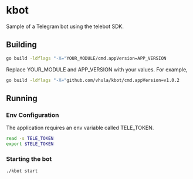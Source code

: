 # kbot

Sample of a Telegram bot using the telebot SDK.

## Building

```bash
go build -ldflags "-X="YOUR_MODULE/cmd.appVersion=APP_VERSION
```

Replace YOUR_MODULE and APP_VERSION with your values. For example,
```bash
go build -ldflags "-X="github.com/vhula/kbot/cmd.appVersion=v1.0.2
```

## Running

### Env Configuration

The application requires an env variable called TELE_TOKEN.

```bash
read -s TELE_TOKEN
export $TELE_TOKEN
```

### Starting the bot

```
./kbot start
```
